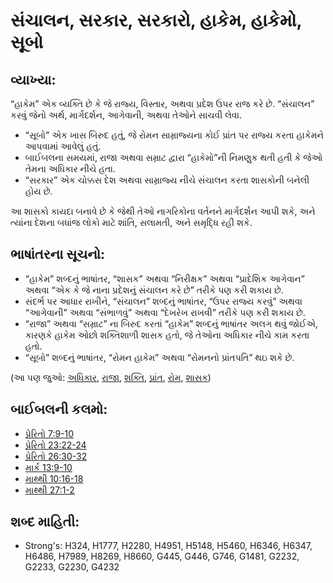# સંચાલન, સરકાર, સરકારો, હાકેમ, હાકેમો, સૂબો

## વ્યાખ્યા: 

“હાકેમ” એક વ્યક્તિ છે કે જે રાજ્ય, વિસ્તાર, અથવા પ્રદેશ ઉપર રાજ કરે છે.
“સંચાલન” કરવું જેનો અર્થ, માર્ગદર્શન, આગેવાની, અથવા તેઓને સાચવી લેવા.

* “સૂબો” એક ખાસ બિરુદ હતું, જે રોમન સામ્રાજ્યના કોઈ પ્રાંત પર રાજ્ય કરતા હાકેમને આપવામાં આવેલું હતું.
* બાઈબલના સમયમાં, રાજા અથવા સમ્રાટ દ્વારા “હાકેમો”ની નિમણુક થતી હતી કે જેઓ તેમના અધિકાર નીચે હતા.
* “સરકાર” એક ચોક્કસ દેશ અથવા સામ્રાજ્ય નીચે સંચાલન કરતા શાસકોની બનેલી હોય છે.

આ શાસકો કાયદા બનાવે છે કે જેથી તેઓ નાગરિકોના વર્તનને માર્ગદર્શન આપી શકે, અને ત્યાંના દેશના બધાંજ લોકો માટે શાંતિ, સલામતી, અને સમૃદ્ધિ રહી શકે.

## ભાષાંતરના સૂચનો: 

* “હાકેમ” શબ્દનું ભાષાંતર, “શાસક” અથવા “નિરીક્ષક” અથવા “પ્રાદેશિક આગેવાન” અથવા “એક કે જે નાના પ્રદેશનું સંચાલન કરે છે” તરીકે પણ કરી શકાય છે.
* સંદર્ભ પર આધાર રાખીને, “સંચાલન” શબ્દનું ભાષાંતર, “ઉપર રાજ્ય કરવું” અથવા “આગેવાની” અથવા “સંભાળવું” અથવા “દેખરેખ રાખવી” તરીકે પણ કરી શકાય છે.
* “રાજા” અથવા “સમ્રાટ” ના બિરુદ કરતાં “હાકેમ” શબ્દનું ભાષાંતર અલગ થવું જોઈએ, કારણકે હાકેમ ઓછો શક્તિશાળી શાસક હતો, જે તેઓના અધિકાર નીચે કામ કરતા હતો.
* “સૂબો” શબ્દનું ભાષાંતર, “રોમન હાકેમ” અથવા “રોમનનો પ્રાંતપતિ” થઇ શકે છે.

(આ પણ જુઓ: [અધિકાર](../kt/authority.md), [રાજા](../other/king.md), [શક્તિ](../kt/power.md), [પ્રાંત](../other/province.md), [રોમ](../names/rome.md), [શાસક](../other/ruler.md))

## બાઈબલની કલમો: 

* [પ્રેરિતો 7:9-10](rc://gu/tn/help/act/07/09)
* [પ્રેરિતો 23:22-24](rc://gu/tn/help/act/23/22)
* [પ્રેરિતો 26:30-32](rc://gu/tn/help/act/26/30)
* [માર્ક 13:9-10](rc://gu/tn/help/mrk/13/09)
* [માથ્થી 10:16-18](rc://gu/tn/help/mat/10/16)
* [માથ્થી 27:1-2](rc://gu/tn/help/mat/27/01)

## શબ્દ માહિતી: 

* Strong's: H324, H1777, H2280, H4951, H5148, H5460, H6346, H6347, H6486, H7989, H8269, H8660, G445, G446, G746, G1481, G2232, G2233, G2230, G4232
